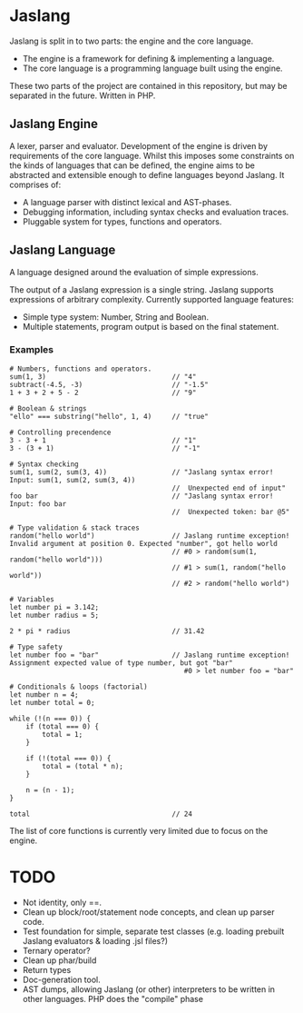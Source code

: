 # Jaslang

Jaslang is split in to two parts: the engine and the core language.

* The engine is a framework for defining & implementing a language.
* The core language is a programming language built using the engine.

These two parts of the project are contained in this repository, but may
be separated in the future. Written in PHP.

## Jaslang Engine

A lexer, parser and evaluator. Development of the engine is driven
by requirements of the core language. Whilst this imposes some constraints
on the kinds of languages that can be defined, the engine aims to be
abstracted and extensible enough to define languages beyond Jaslang.
It comprises of:

* A language parser with distinct lexical and AST-phases.
* Debugging information, including syntax checks and evaluation traces.
* Pluggable system for types, functions and operators.

## Jaslang Language

A language designed around the evaluation of simple expressions.

The output of a Jaslang expression is a single string. Jaslang supports 
expressions of arbitrary complexity. Currently supported language 
features:

* Simple type system: Number, String and Boolean.
* Multiple statements, program output is based on the final statement.

### Examples

```
# Numbers, functions and operators.
sum(1, 3)                               // "4"
subtract(-4.5, -3)                      // "-1.5"
1 + 3 + 2 + 5 - 2                       // "9"

# Boolean & strings
"ello" === substring("hello", 1, 4)     // "true"

# Controlling precendence
3 - 3 + 1                               // "1"
3 - (3 + 1)                             // "-1"

# Syntax checking
sum(1, sum(2, sum(3, 4))                // "Jaslang syntax error! Input: sum(1, sum(2, sum(3, 4))
                                        //  Unexpected end of input"
foo bar                                 // "Jaslang syntax error! Input: foo bar 
                                        //  Unexpected token: bar @5"

# Type validation & stack traces
random("hello world")                   // Jaslang runtime exception! Invalid argument at position 0. Expected "number", got hello world
                                        // #0 > random(sum(1, random("hello world")))
                                        // #1 > sum(1, random("hello world"))
                                        // #2 > random("hello world")
                                        
# Variables
let number pi = 3.142;
let number radius = 5;

2 * pi * radius                         // 31.42

# Type safety
let number foo = "bar"                  // Jaslang runtime exception! Assignment expected value of type number, but got "bar"
                                           #0 > let number foo = "bar"

# Conditionals & loops (factorial)
let number n = 4;
let number total = 0;

while (!(n === 0)) {
    if (total === 0) {
        total = 1;
    }
    
    if (!(total === 0)) {
        total = (total * n);
    }
    
    n = (n - 1);
}

total                                   // 24
```

The list of core functions is currently very limited due to focus on the engine.

# TODO

* Not identity, only ==.
* Clean up block/root/statement node concepts, and clean up parser code.
* Test foundation for simple, separate test classes (e.g. loading prebuilt Jaslang evaluators & loading .jsl files?)
* Ternary operator?
* Clean up phar/build
* Return types
* Doc-generation tool.
* AST dumps, allowing Jaslang (or other) interpreters to be written in other languages. PHP does the "compile" phase
